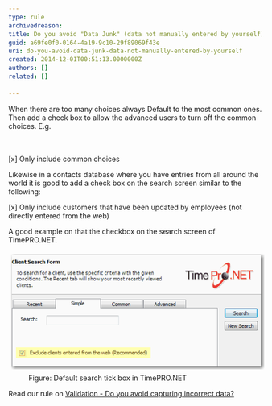 ```yaml
---
type: rule
archivedreason: 
title: Do you avoid "Data Junk" (data not manually entered by yourself)?
guid: a69fe0f0-0164-4a19-9c10-29f89069f43e
uri: do-you-avoid-data-junk-data-not-manually-entered-by-yourself
created: 2014-12-01T00:51:13.0000000Z
authors: []
related: []

---
```



<p>When there are too many choices always Default to the most common ones. 
Then add a check box to allow the advanced users to turn off the common 
choices. E.g.</p>
<br><excerpt class='endintro'></excerpt><br>
<div class="greyBox">
[x] Only include common choices
</div><p>Likewise in a contacts database where you have entries from all around the world it is good to add a check box on the search screen similar to the following:</p><div class="greyBox">[x] Only include customers that have been updated by employees (not directly entered from the web)</div><p>A good example on that the checkbox on the search screen of TimePRO.NET.</p><dl class="goodImage"><dt> 
      <img alt="Options Form - ComboBox without Result Count" src="../../assets/DefaultSearch.gif" style="margin:5px;" /> 
   </dt><dd>Figure: Default search tick box in TimePRO.NET</dd></dl><p>Read our rule on 
   <a href="http://www.ssw.com.au/ssw/Standards/Rules/RulestoBetterInterfaces-Controls.aspx#AvoidIncorrectData">Validation - Do you avoid capturing incorrect data?</a></p>


